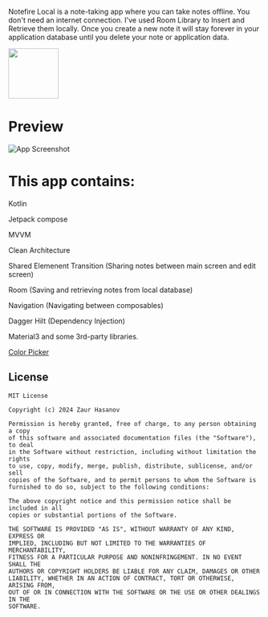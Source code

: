 
Notefire Local is a note-taking app where you can take notes offline. You don't need an internet connection. I've used Room Library to Insert and Retrieve them locally. Once you create a new note it will stay forever in your application database until you delete your note or application data.

[<img src="https://i.hizliresim.com/rbn6uq0.png" height="100">](https://play.google.com/store/apps/details?id=com.zaurh.notefirelocal)


# Preview

![App Screenshot](https://i.hizliresim.com/dfo0nnr.png)


# This app contains: 


Kotlin

Jetpack compose

MVVM

Clean Architecture

Shared Elemenent Transition (Sharing notes between main screen and edit screen)

Room (Saving and retrieving notes from local database)

Navigation (Navigating between composables)

Dagger Hilt (Dependency Injection)

Material3 and some 3rd-party libraries.

[Color Picker](https://github.com/skydoves/ColorPickerView)

## License
```
MIT License

Copyright (c) 2024 Zaur Hasanov

Permission is hereby granted, free of charge, to any person obtaining a copy
of this software and associated documentation files (the "Software"), to deal
in the Software without restriction, including without limitation the rights
to use, copy, modify, merge, publish, distribute, sublicense, and/or sell
copies of the Software, and to permit persons to whom the Software is
furnished to do so, subject to the following conditions:

The above copyright notice and this permission notice shall be included in all
copies or substantial portions of the Software.

THE SOFTWARE IS PROVIDED "AS IS", WITHOUT WARRANTY OF ANY KIND, EXPRESS OR
IMPLIED, INCLUDING BUT NOT LIMITED TO THE WARRANTIES OF MERCHANTABILITY,
FITNESS FOR A PARTICULAR PURPOSE AND NONINFRINGEMENT. IN NO EVENT SHALL THE
AUTHORS OR COPYRIGHT HOLDERS BE LIABLE FOR ANY CLAIM, DAMAGES OR OTHER
LIABILITY, WHETHER IN AN ACTION OF CONTRACT, TORT OR OTHERWISE, ARISING FROM,
OUT OF OR IN CONNECTION WITH THE SOFTWARE OR THE USE OR OTHER DEALINGS IN THE
SOFTWARE.
